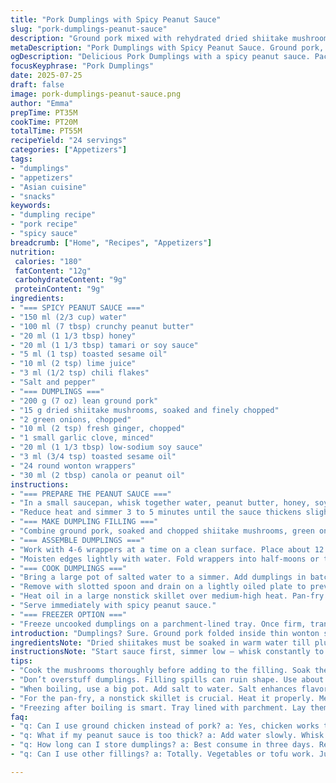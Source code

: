 ```yaml
---
title: "Pork Dumplings with Spicy Peanut Sauce"
slug: "pork-dumplings-peanut-sauce"
description: "Ground pork mixed with rehydrated dried shiitake mushrooms, chopped green onion, fresh ginger, garlic, soy sauce, and toasted sesame oil wrapped in wonton skins. Boiled briefly, then pan-fried until golden. Served with a peanut sauce made from crunchy peanut butter, water, honey, soy sauce, toasted sesame oil, plus a twist of lime juice and chili flakes for heat. About 24 dumplings total. Preparation 35 minutes, cooking 20 minutes, total time 55 minutes."
metaDescription: "Pork Dumplings with Spicy Peanut Sauce. Ground pork, shiitake mushrooms, served with spicy peanut sauce. Perfect for an Asian fusion dish."
ogDescription: "Delicious Pork Dumplings with a spicy peanut sauce. Packed with flavor, easy to prepare. Ideal for a quick meal or snack."
focusKeyphrase: "Pork Dumplings"
date: 2025-07-25
draft: false
image: pork-dumplings-peanut-sauce.png
author: "Emma"
prepTime: PT35M
cookTime: PT20M
totalTime: PT55M
recipeYield: "24 servings"
categories: ["Appetizers"]
tags:
- "dumplings"
- "appetizers"
- "Asian cuisine"
- "snacks"
keywords:
- "dumpling recipe"
- "pork recipe"
- "spicy sauce"
breadcrumb: ["Home", "Recipes", "Appetizers"]
nutrition: 
 calories: "180"
 fatContent: "12g"
 carbohydrateContent: "9g"
 proteinContent: "9g"
ingredients:
- "=== SPICY PEANUT SAUCE ==="
- "150 ml (2/3 cup) water"
- "100 ml (7 tbsp) crunchy peanut butter"
- "20 ml (1 1/3 tbsp) honey"
- "20 ml (1 1/3 tbsp) tamari or soy sauce"
- "5 ml (1 tsp) toasted sesame oil"
- "10 ml (2 tsp) lime juice"
- "3 ml (1/2 tsp) chili flakes"
- "Salt and pepper"
- "=== DUMPLINGS ==="
- "200 g (7 oz) lean ground pork"
- "15 g dried shiitake mushrooms, soaked and finely chopped"
- "2 green onions, chopped"
- "10 ml (2 tsp) fresh ginger, chopped"
- "1 small garlic clove, minced"
- "20 ml (1 1/3 tbsp) low-sodium soy sauce"
- "3 ml (3/4 tsp) toasted sesame oil"
- "24 round wonton wrappers"
- "30 ml (2 tbsp) canola or peanut oil"
instructions:
- "=== PREPARE THE PEANUT SAUCE ==="
- "In a small saucepan, whisk together water, peanut butter, honey, soy sauce, toasted sesame oil, lime juice, and chili flakes. Bring to a gentle boil over medium heat, whisking constantly to prevent lumps."
- "Reduce heat and simmer 3 to 5 minutes until the sauce thickens slightly. Season with salt and pepper to taste. Set aside and keep warm."
- "=== MAKE DUMPLING FILLING ==="
- "Combine ground pork, soaked and chopped shiitake mushrooms, green onions, ginger, garlic, soy sauce, and sesame oil in a bowl. Stir well. Season lightly with salt and pepper."
- "=== ASSEMBLE DUMPLINGS ==="
- "Work with 4-6 wrappers at a time on a clean surface. Place about 12 ml (2.5 tsp) filling in the center of each wrapper."
- "Moisten edges lightly with water. Fold wrappers into half-moons or triangles, pressing firmly to seal and remove air pockets."
- "=== COOK DUMPLINGS ==="
- "Bring a large pot of salted water to a simmer. Add dumplings in batches of 6. Cook 3 to 4 minutes until they float and are just cooked through."
- "Remove with slotted spoon and drain on a lightly oiled plate to prevent sticking."
- "Heat oil in a large nonstick skillet over medium-high heat. Pan-fry dumplings in batches until golden and crispy, about 2-3 minutes per side."
- "Serve immediately with spicy peanut sauce."
- "=== FREEZER OPTION ==="
- "Freeze uncooked dumplings on a parchment-lined tray. Once firm, transfer to airtight container. Thaw overnight in the fridge before reheating in oven at 180°C for 10-12 minutes."
introduction: "Dumplings? Sure. Ground pork folded inside thin wonton skins. Not just boiled, but crisped up after. Adds texture. Sauce? Peanut’s the base but tweaked – adds lime juice and chili flakes for a kick. Mushrooms replaced with dehydrated shiitakes, bringing a nice earthy punch. The honey balances heat, sesame oil deepens flavor. Small tweaks make different. From soaking mushrooms to folding dough – each step matters. Boil first to cook through, then flimsy wrappers get crisp pan-fried. Can freeze post-boil, ready to crisp anytime. Meals that don’t wait long but reward immediate bites. Asian street snack feel with homemade touch. No egg in wrappers and peanut butter for rich nutty flavor without whole nuts or dairy."
ingredientsNote: "Dried shiitakes must be soaked in warm water till plump. Chop finely so filling distributes evenly. Use lean ground pork to avoid greasy dumplings. Wonton wrappers come round or square; either works. Keep damp cloth on wrappers not in use to prevent drying. Toasted sesame oil key for its nutty aroma – don’t substitute with regular sesame oils. Peanut butter with chunks for texture, not smooth paste. Water adjusts sauce consistency. Lime juice balances richness with acidity; fresh ginger and garlic vital for depth and a little heat. Chili flakes optional but recommended for added warmth. Honey for subtle sweetness. Freeze dumplings after boiling and draining for best results when reheating later."
instructionsNote: "Start sauce first, simmer low – whisk constantly to avoid clumping. Keep warm on lowest heat setting or off burner. Meat mixture stays raw till dumplings wrapped. Pack filling modestly – too much makes sealing hard and dumplings burst. Folding tight seals prevent water seeping in during boiling. Boil in salted water just till dumplings float; testing one first is recommended. Drain on lightly oiled plate so they don’t stick together. For frying, medium-high heat ensures crispy exterior without burning. Turn slowly, patience crucial. Freeze on flat surface not touching – then store stacked. Thaw fully before reheating in oven to keep texture intact. Serve with peanut sauce drizzled or dipped. Sauce warms quickly if thickened too much – add splash of water to loosen when reheating."
tips:
- "Cook the mushrooms thoroughly before adding to the filling. Soak them well. Costs time, but benefits flavor. Options for soaking – warm water or broth. The texture matters."
- "Don’t overstuff dumplings. Filling spills can ruin shape. Use about 12 ml or 2.5 tsp per wrapper. Sealing tightly – key, prevents boiling water entry. Make sure edges moist."
- "When boiling, use a big pot. Add salt to water. Salt enhances flavor. Once dumplings float, they’re done. Keep an eye on them. Test one if unsure."
- "For the pan-fry, a nonstick skillet is crucial. Heat it properly. Medium-high but not too hot. You want golden, crisp outside. Turn slowly, avoiding burns."
- "Freezing after boiling is smart. Tray lined with parchment. Lay them flat, not touching. Once solid, store in airtight bags. Quick meals anytime with proper thawing."
faq:
- "q: Can I use ground chicken instead of pork? a: Yes, chicken works too. Flavor is lighter. Texture varies slightly. Adjust cooking time if necessary. Test for doneness."
- "q: What if my peanut sauce is too thick? a: Add water slowly. Whisk while adding. Warm it up, consistency changes. Too thin? Let it simmer briefly."
- "q: How long can I store dumplings? a: Best consume in three days. Refrigerate in airtight container. Freeze them long term if not cooking soon. Avoid sogginess."
- "q: Can I use other fillings? a: Totally. Vegetables or tofu work. Just ensure moisture level stays low. Balance flavors. Mix spices if you prefer."

---
```

